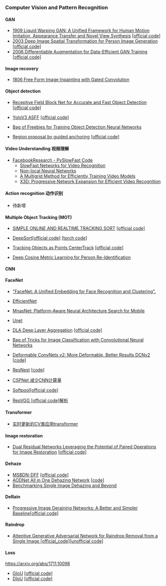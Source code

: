 
### Computer Vision and Pattern Recognition


#### GAN

- [1909 Liquid Warping GAN: A Unified Framework for Human Motion Imitation, Appearance Transfer and Novel View Synthesis](https://arxiv.org/abs/1909.12224) [[official code]](https://github.com/svip-lab/impersonator)
- [2003 Deep Image Spatial Transformation for Person Image Generation](https://arxiv.org/abs/2003.00696) [[official code]](https://github.com/RenYurui/Global-Flow-Local-Attention)
- [2006 Differentiable Augmentation
for Data-Efficient GAN Training](https://arxiv.org/pdf/2006.10738.pdf) [[official code]](https://github.com/mit-han-lab/data-efficient-gans)


#### Image recovery


- [1806 Free Form Image Inpainting with Gated Convolution](https://arxiv.org/pdf/1806.03589)

#### Object detection

- [Receptive Field Block Net for Accurate and Fast Object Detection](https://arxiv.org/pdf/1711.07767.pdf) [[official code]](https://github.com/ruinmessi/RFBNet)

- [YoloV3 ASFF](https://arxiv.org/pdf/1911.09516v2.pdf) [[official code]](https://github.com/ruinmessi/ASFF)

- [Bag of Freebies for Training Object Detection Neural Networks](https://arxiv.org/pdf/1902.04103.pdf)

- [Region proposal by guided anchoring](https://arxiv.org/abs/1901.03278) [[official code]](https://github.com/open-mmlab/mmdetection/blob/8c86f74ca01ec4c46997915e878b2a6ac518ff6d/mmdet/models/anchor_heads/guided_anchor_head.py)


#### Video Understanding 视频理解

- [FacebookResearch - PySlowFast Code](https://github.com/facebookresearch/SlowFast)
  - [SlowFast Networks for Video Recognition](https://arxiv.org/abs/1812.03982)
  - [Non-local Neural Networks](https://arxiv.org/abs/1711.07971)
  - [A Multigrid Method for Efficiently Training Video Models](https://arxiv.org/abs/1912.00998)
  - [X3D: Progressive Network Expansion for Efficient Video Recognition](https://arxiv.org/abs/2004.04730)

#### Action recognition 动作识别

- 待新增
#### Multiple Object Tracking (MOT)

- [SIMPLE ONLINE AND REALTIME TRACKING SORT](http://arxiv.org/pdf/1602.00763.pdf) [[official code]](https://github.com/abewley/sort)

- [DeepSort](https://arxiv.org/pdf/1703.07402.pdf)[[official code]](https://github.com/nwojke/deep_sort) [[torch code]](https://github.com/ZQPei/deep_sort_pytorch)
- [Tracking Objects as Points CenterTrack](http://arxiv.org/abs/2004.01177) [[official code]](https://github.com/xingyizhou/CenterTrack)

- [Deep Cosine Metric Learning for Person Re-Identification](https://arxiv.org/pdf/1812.00442.pdf)


#### CNN

#### FaceNet
- ["FaceNet: A Unified Embedding for Face Recognition and Clustering".](https://arxiv.org/abs/1503.03832)



- [EfficientNet](https://arxiv.org/pdf/1905.11946.pdf)


- [MnasNet: Platform-Aware Neural Architecture Search for Mobile](http://openaccess.thecvf.com/content_CVPR_2019/papers/Tan_MnasNet_Platform-Aware_Neural_Architecture_Search_for_Mobile_CVPR_2019_paper.pdf)

- [Unet](https://arxiv.org/pdf/1505.04597.pdf)

- [DLA Deep Layer Aggregation](http://openaccess.thecvf.com/content_cvpr_2018/papers/Yu_Deep_Layer_Aggregation_CVPR_2018_paper.pdf) [[official code]](https://github.com/ucbdrive/dla/blob/master/dla.py)

- [Bag of Tricks for Image Classification with Convolutional Neural Networks](https://arxiv.org/pdf/1812.01187.pdf)

- [Deformable ConvNets v2: More Deformable, Better Results DCNv2](https://arxiv.org/pdf/1811.11168.pdf) [[code]](https://github.com/CharlesShang/DCNv2)

- [ResNest](https://hangzhang.org/files/resnest.pdf) [[code]](https://github.com/zhanghang1989/ResNeSt)

- [CSPNet 减少CNN计算量](https://openaccess.thecvf.com/content_CVPRW_2020/papers/w28/Wang_CSPNet_A_New_Backbone_That_Can_Enhance_Learning_Capability_of_CVPRW_2020_paper.pdf)

- [Softpool](https://arxiv.org/pdf/2101.00440.pdf)[[official code]](https://github.com/alexandrosstergiou/SoftPool)

- [RepVGG ](https://arxiv.org/abs/2101.03697)[[official code]](https://github.com/DingXiaoH/RepVGG)[解析](https://zhuanlan.zhihu.com/p/344324470)

#### Transformer 

- [实时更新的CV类应用transformer](https://github.com/dk-liang/Awesome-Visual-Transformer)

#### Image restoration
- [Dual Residual Networks Leveraging the Potential of Paired Operations
for Image Restoration](https://arxiv.org/pdf/1903.08817.pdf) [[official code]](https://github.com/liu-vis/DualResidualNetoworks)


#### Dehaze
- [MSBDN-DFF](https://arxiv.org/abs/2004.13388) [[official code]](https://github.com/BookerDeWitt/MSBDN-DFF)
- [AODNet All in One Dehazing Network](https://openaccess.thecvf.com/content_ICCV_2017/papers/Li_AOD-Net_All-In-One_Dehazing_ICCV_2017_paper.pdf) [[code]](https://github.com/MayankSingal/PyTorch-Image-Dehazing)
- [Benchmarking Single Image Dehazing and Beyond](https://arxiv.org/pdf/1712.04143.pdf) 


#### DeRain
- [Progressive Image Deraining Networks: A Better and Simpler Baseline](https://arxiv.org/pdf/1901.09221.pdf)[[official code]](https://github.com/csdwren/PReNet)

#### Raindrop
- [Attentive Generative Adversarial Network for Raindrop Removal from a Single Image
](https://arxiv.org/abs/1711.10098) [[official_code]](https://github.com/rui1996/DeRaindrop)[[unofficial code]](https://github.com/MaybeShewill-CV/attentive-gan-derainnet)

#### Loss
https://arxiv.org/abs/1711.10098
- [GIoU](https://arxiv.org/pdf/1902.09630.pdf) [[official code]](https://github.com/generalized-iou/g-darknet)
- [DIoU](https://arxiv.org/pdf/1911.08287.pdf) [[official code]](https://github.com/Zzh-tju/DIoU-darknet)
